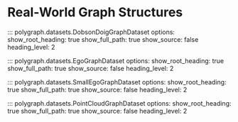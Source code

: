 # Real-World Graph Structures

::: polygraph.datasets.DobsonDoigGraphDataset
    options:
        show_root_heading: true
        show_full_path: true
        show_source: false
        heading_level: 2

::: polygraph.datasets.EgoGraphDataset
    options:
        show_root_heading: true
        show_full_path: true
        show_source: false
        heading_level: 2

::: polygraph.datasets.SmallEgoGraphDataset
    options:
        show_root_heading: true
        show_full_path: true
        show_source: false
        heading_level: 2

::: polygraph.datasets.PointCloudGraphDataset
    options:
        show_root_heading: true
        show_full_path: true
        show_source: false
        heading_level: 2
